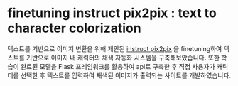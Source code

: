 # finetuning instruct pix2pix : text to character colorization
텍스트를 기반으로 이미지 변환을 위해 제안된 [instruct pix2pix](https://github.com/timothybrooks/instruct-pix2pix/tree/main) 을 finetuning하여 텍스트를 기반으로 이미지 내 캐릭터의 채색 자동화 시스템을 구축해보았습니다. 또한 학습이 완료된 모델을 Flask 프레임워크를 활용하여 api로 구축한 후 직접 사용자가 캐릭터를 선택한 후 텍스트를 입력하여 채색된 이미지가 출력되는 사이트를 개발하였습니다.
